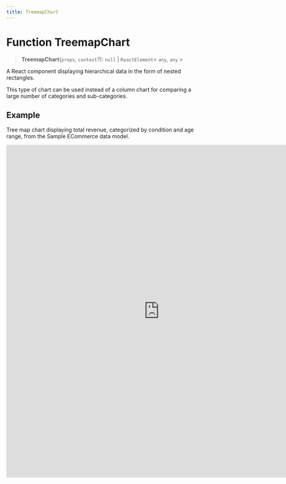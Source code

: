 ```yaml
---
title: TreemapChart
---
```


# Function TreemapChart

> **TreemapChart**(`props`, `context`?): `null` \| `ReactElement`\< `any`, `any` \>

A React component displaying hierarchical data in the form of nested rectangles.

This type of chart can be used instead of a column chart for comparing a large number of categories and sub-categories.

## Example

Tree map chart displaying total revenue, categorized by condition and age range, from the Sample ECommerce data model.

<iframe
 src='https://csdk-playground.sisense.com/?example=charts%2Ftreemap-chart&mode=docs'
 width=800
 height=870
 style='border:none;'
/>

## Parameters

| Parameter | Type | Description |
| :------ | :------ | :------ |
| `props` | [`TreemapChartProps`](../interfaces/interface.TreemapChartProps.md) | Treemap chart properties |
| `context`? | `any` | - |

## Returns

`null` \| `ReactElement`\< `any`, `any` \>

Treemap Chart component
